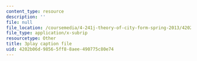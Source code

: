 ```yaml
---
content_type: resource
description: ''
file: null
file_location: /coursemedia/4-241j-theory-of-city-form-spring-2013/4202b06d98565ff88aee490775c80e74_yv3PIJF1Uqc.vtt
file_type: application/x-subrip
resourcetype: Other
title: 3play caption file
uid: 4202b06d-9856-5ff8-8aee-490775c80e74
---
```

